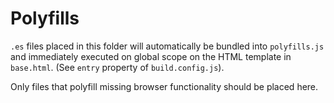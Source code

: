 # Polyfills

`.es` files placed in this folder will automatically be bundled into `polyfills.js` and immediately executed on global scope on the HTML template in `base.html`. (See `entry` property of `build.config.js`).

Only files that polyfill missing browser functionality should be placed here.